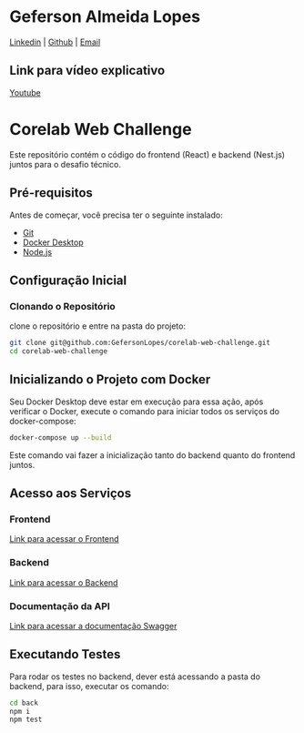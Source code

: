 # Geferson Almeida Lopes

[Linkedin](https://www.linkedin.com/in/algeferson/) |
[Github](https://github.com/GefersonLopes) | 
[Email](mailto:gefersonjefrey@gmail.com)

## Link para vídeo explicativo
[Youtube]()

# Corelab Web Challenge

Este repositório contém o código do frontend (React) e backend (Nest.js) juntos para o desafio técnico.

## Pré-requisitos

Antes de começar, você precisa ter o seguinte instalado:
- [Git](https://git-scm.com/)
- [Docker Desktop](https://www.docker.com/products/docker-desktop)
- [Node.js](https://nodejs.org/en/)

## Configuração Inicial

### Clonando o Repositório

clone o repositório e entre na pasta do projeto:

```bash
git clone git@github.com:GefersonLopes/corelab-web-challenge.git
cd corelab-web-challenge
```

## Inicializando o Projeto com Docker

Seu Docker Desktop deve estar em execução para essa ação, após verificar o Docker, execute o comando para iniciar todos os serviços do docker-compose:

```bash
docker-compose up --build
```

Este comando vai fazer a inicialização tanto do backend quanto do frontend juntos.

## Acesso aos Serviços

### Frontend

[Link para acessar o Frontend](http://localhost:3000)

### Backend

[Link para acessar o Backend](http://localhost:3001)

### Documentação da API

[Link para acessar a documentação Swagger](http://localhost:3001/docs)

## Executando Testes

Para rodar os testes no backend, dever está acessando a pasta do backend, para isso, executar os comando:

```bash
cd back
npm i
npm test

```